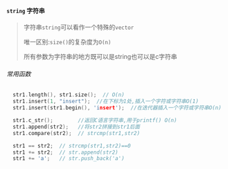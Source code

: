 #### `string` 字符串

> 字符串`string`可以看作一个特殊的`vector`
>
> 唯一区别:`size()`的复杂度为`O(n)`
>
> 所有参数为字符串的地方既可以是string也可以是c字符串

###### 常用函数

```c++
  str1.length(), str1.size();  // O(n)
  str1.insert(1, "insert");  //在下标为1处,插入一个字符或字符串O(1)
  str1.insert(str1.begin(), 'insert');  //在迭代器插入一个字符或字符串O(n)

  str1.c_str();        //返回C语言字符串,用于printf() O(n)
  str1.append(str2);   //将str2拼接到str1后面
  str1.compare(str2);  // strcmp(str1,str2)

  str1 == str2;  // strcmp(str1,str2)==0
  str1 += str2;  // str.append(str2)
  str1 += 'a';   // str.push_back('a')
```

